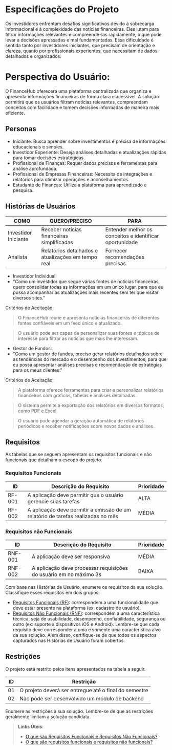 # Especificações do Projeto

Os investidores enfrentam desafios significativos devido à sobrecarga informacional e à complexidade das notícias financeiras. Eles lutam para filtrar informações relevantes e compreendê-las rapidamente, o que pode levar a decisões apressadas e mal fundamentadas. Essa dificuldade é sentida tanto por investidores iniciantes, que precisam de orientação e clareza, quanto por profissionais experientes, que necessitam de dados detalhados e organizados.
# Perspectiva do Usuário:
O FinanceHub oferecerá uma plataforma centralizada que organiza e apresenta informações financeiras de forma clara e acessível. A solução permitirá que os usuários filtram notícias relevantes, compreendam conceitos com facilidade e tomem decisões informadas de maneira mais eficiente.

## Personas

 -  Iniciante: Busca aprender sobre investimentos e precisa de informações educacionais e simples.
 - Investidor Experiente: Deseja análises detalhadas e atualizações rápidas para tomar decisões estratégicas.
 - Profissional de Finanças: Requer dados precisos e ferramentas para análise aprofundada.
 - Profissional de Empresas Financeiras: Necessita de integrações e relatórios para otimizar operações e aconselhamentos.
 - Estudante de Finanças: Utiliza a plataforma para aprendizado e pesquisa.


## Histórias de Usuários

|  COMO                    |     QUERO/PRECISO                                  |     PARA                                               |
|--------------------------|--------------------------------------------------- |------------------------------------------------------- |
|Investidor Iniciante      | Receber notícias financeiras simplificadas         | Entender melhor os conceitos e identificar oportunidade|
|Analista                  | Relatórios detalhados e atualizações em tempo real | Fornecer recomendações precisas                        |

 - Investidor Individual:
 - "Como um investidor que segue várias fontes de notícias financeiras, quero consolidar todas as informações em um único lugar, para que eu possa acompanhar as atualizações mais recentes sem ter que visitar diversos sites."
   
Critérios de Aceitação:

> O FinanceHub reune e apresenta notícias financeiras de diferentes fontes confiáveis em um feed único e atualizado.

> O usuário pode ser capaz de personalizar suas fontes e tópicos de interesse para filtrar as notícias que mais lhe interessam.

 - Gestor de Fundos:
 - "Como um gestor de fundos, preciso gerar relatórios detalhados sobre as tendências do mercado e o desempenho dos investimentos, para que eu possa apresentar análises precisas e recomendação de estratégias para os meus clientes."

Critérios de Aceitação:
> A plataforma oferece ferramentas para criar e personalizar relatórios financeiros com gráficos, tabelas e análises detalhadas.

> O sistema permite a exportação dos relatórios em diversos formatos, como PDF e Excel.

> O usuário pode agendar a geração automática de relatórios periódicos e receber notificações sobre novos dados e análises.

## Requisitos

As tabelas que se seguem apresentam os requisitos funcionais e não funcionais que detalham o escopo do projeto.

### Requisitos Funcionais

|ID    | Descrição do Requisito  | Prioridade | 
|------|-----------------------------------------|----| 
|RF-001| A aplicação deve permitir que o usuário gerencie suas tarefas | ALTA |  
|RF-002| A aplicação deve permitir a emissão de um relatório de tarefas realizadas no mês   | MÉDIA | 


### Requisitos não Funcionais

|ID     | Descrição do Requisito  |Prioridade |
|-------|-------------------------|----|
|RNF-001| A aplicação deve ser responsiva | MÉDIA | 
|RNF-002| A aplicação deve processar requisições do usuário em no máximo 3s |  BAIXA | 

Com base nas Histórias de Usuário, enumere os requisitos da sua solução. Classifique esses requisitos em dois grupos:

- [Requisitos Funcionais
 (RF)](https://pt.wikipedia.org/wiki/Requisito_funcional):
 correspondem a uma funcionalidade que deve estar presente na
  plataforma (ex: cadastro de usuário).
- [Requisitos Não Funcionais
  (RNF)](https://pt.wikipedia.org/wiki/Requisito_n%C3%A3o_funcional):
  correspondem a uma característica técnica, seja de usabilidade,
  desempenho, confiabilidade, segurança ou outro (ex: suporte a
  dispositivos iOS e Android).
Lembre-se que cada requisito deve corresponder à uma e somente uma
característica alvo da sua solução. Além disso, certifique-se de que
todos os aspectos capturados nas Histórias de Usuário foram cobertos.

## Restrições

O projeto está restrito pelos itens apresentados na tabela a seguir.

|ID| Restrição                                             |
|--|-------------------------------------------------------|
|01| O projeto deverá ser entregue até o final do semestre |
|02| Não pode ser desenvolvido um módulo de backend        |


Enumere as restrições à sua solução. Lembre-se de que as restrições geralmente limitam a solução candidata.

> **Links Úteis**:
> - [O que são Requisitos Funcionais e Requisitos Não Funcionais?](https://codificar.com.br/requisitos-funcionais-nao-funcionais/)
> - [O que são requisitos funcionais e requisitos não funcionais?](https://analisederequisitos.com.br/requisitos-funcionais-e-requisitos-nao-funcionais-o-que-sao/)
